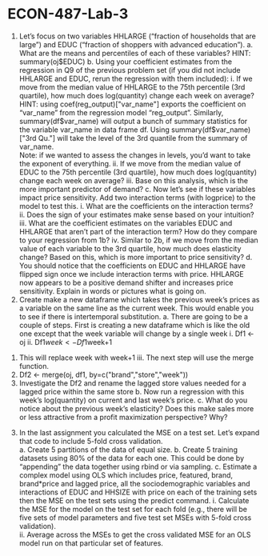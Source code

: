 # ECON-487-Lab-3
1)	Let’s focus on two variables HHLARGE (“fraction of households that are large”) and EDUC (“fraction of shoppers with advanced education”). 
a.	What are the means and percentiles of each of these variables?
HINT: summary(oj$EDUC)
b.	Using your coefficient estimates from the regression in Q9 of the previous problem set (if you did not include HHLARGE and EDUC, rerun the regression with them included):
i.	If we move from the median value of HHLARGE to the 75th percentile (3rd quartile), how much does log(quantity) change each week on average?
HINT: using coef(reg_output)["var_name"] exports the coefficient on “var_name” from the regression model “reg_output”.  
Similarly, summary(df$var_name)  will output a bunch of summary statistics for the variable var_name in data frame df.  Using summary(df$var_name)["3rd Qu."] will take the level of the 3rd quantile from the summary of var_name.  
Note: if we wanted to assess the changes in levels, you’d want to take the exponent of everything.
ii.	If we move from the median value of EDUC to the 75th percentile (3rd quartile), how much does log(quantity) change each week on average?
iii.	Base on this analysis, which is the more important predictor of demand?
c.	Now let’s see if these variables impact price sensitivity. Add two interaction terms (with logprice) to the model to test this. 
i.	What are the coefficients on the interaction terms? 
ii.	Does the sign of your estimates make sense based on your intuition?
iii.	What are the coefficient estimates on the variables EDUC and HHLARGE that aren’t part of the interaction term? How do they compare to your regression from 1b?
iv.	Similar to 2b, if we move from the median value of each variable to the 3rd quartile, how much does elasticity change? Based on this, which is more important to price sensitivity?
d.	You should notice that the coefficients on EDUC and HHLARGE have flipped sign once we include interaction terms with price. HHLARGE now appears to be a positive demand shifter and increases price sensitivity. Explain in words or pictures what is going on.
2)	Create make a new dataframe which takes the previous week’s prices as a variable on the same line as the current week.  This would enable you to see if there is intertemporal substitution. 
a.	There are going to be a couple of steps.  First is creating a new dataframe which is like the old one except that the week variable will change by a single week
i.	Df1 <- oj
ii.	Df1$week <- Df1$week+1
1.	This will replace week with week+1
iii.	The next step will use the merge function.  
1.	Df2 <- merge(oj, df1, by=c("brand","store","week"))
2.	Investigate the Df2 and rename the lagged store values needed for a lagged price within the same store
b.	Now run a regression with this week’s log(quantity) on current and last week’s price.
c.	What do you notice about the previous week’s elasticity?  Does this make sales more or less attractive from a profit maximization perspective?  Why?
3)	In the last assignment you calculated the MSE on a test set.  Let’s expand that code to include 5-fold cross validation.  
a.	Create 5 partitions of the data of equal size.
b.	Create 5 training datasets using 80% of the data for each one.  This could be done by “appending” the data together using rbind or via sampling.
c.	Estimate a complex model using OLS which includes price, featured, brand, brand*price and lagged price, all the sociodemographic variables and interactions of EDUC and HHSIZE with price on each of the training sets then the MSE on the test sets using the predict command.
i.	Calculate the MSE for the model on the test set for each fold (e.g., there will be five sets of model parameters and five test set MSEs with 5-fold cross validation).  
ii.	Average across the MSEs to get the cross validated MSE for an OLS model run on that particular set of features.
